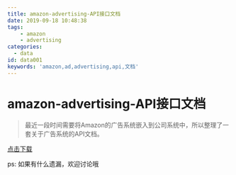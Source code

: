 ```yaml
---
title: amazon-advertising-API接口文档
date: 2019-09-18 10:48:38
tags: 
    - amazon
    - advertising
categories:
  - data
id: data001
keywords: 'amazon,ad,advertising,api,文档'
---
```


# amazon-advertising-API接口文档

> 最近一段时间需要将Amazon的广告系统嵌入到公司系统中，所以整理了一套关于广告系统的API文档。

[点击下载](/dounload/amazonAdvertisingAPI接口文档130.docx "文件下载")

ps: 如果有什么遗漏，欢迎讨论哦


